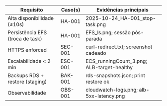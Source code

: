 | Requisito                         | Caso(s)  | Evidências principais                        |
|----------------------------------|----------|----------------------------------------------|
| Alta disponibilidade (≤10s)      | HA-001   | 2025-10-24_HA-001_stop-task.png              |
| Persistência EFS (troca de task) | HA-001   | EFS_ls.png; sessão pós-parada                |
| HTTPS enforced                   | SEC-001  | curl-redirect.txt; screenshot cadeado        |
| Escalabilidade < 2 min           | ESC-001  | ECS_runningCount_3.png; ALB-target-healthy   |
| Backups RDS + restore (staging)  | BAK-001  | rds-snapshots.json; print restore ok         |
| Observabilidade                  | OBS-001  | cloudwatch-logs.png; alb-5xx-latency.png     |
